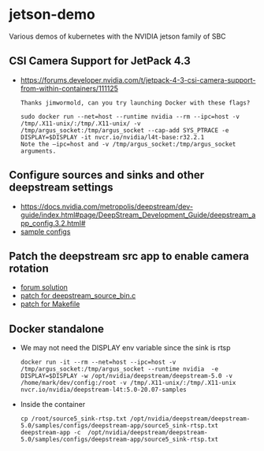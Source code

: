 # jetson-demo
Various demos of kubernetes with the NVIDIA jetson family of SBC

## CSI Camera Support for JetPack 4.3
* https://forums.developer.nvidia.com/t/jetpack-4-3-csi-camera-support-from-within-containers/111125
    ```
    Thanks jimwormold, can you try launching Docker with these flags?

    sudo docker run --net=host --runtime nvidia --rm --ipc=host -v /tmp/.X11-unix/:/tmp/.X11-unix/ -v /tmp/argus_socket:/tmp/argus_socket --cap-add SYS_PTRACE -e DISPLAY=$DISPLAY -it nvcr.io/nvidia/l4t-base:r32.2.1
    Note the –ipc=host and -v /tmp/argus_socket:/tmp/argus_socket arguments.	
    ```

## Configure sources and sinks and other deepstream settings
* https://docs.nvidia.com/metropolis/deepstream/dev-guide/index.html#page/DeepStream_Development_Guide/deepstream_app_config.3.2.html#
* [sample configs](./nano/config)

## Patch the deepstream src app to enable camera rotation
* [forum solution](https://forums.developer.nvidia.com/t/jetson-nano-csi-raspberry-pi-camera-v2-upside-down-video-when-run-an-example-with-deepstream-app/82077/6) 
* [patch for deepstream_source_bin.c](./nano/deepstream/patches/deepstream_source_bin.patch)
* [patch for Makefile](./nano/deepstream/patches/Makefile.patch)

## Docker standalone
* We may not need the DISPLAY env variable since the sink is rtsp
    ```
    docker run -it --rm --net=host --ipc=host -v /tmp/argus_socket:/tmp/argus_socket --runtime nvidia  -e DISPLAY=$DISPLAY -w /opt/nvidia/deepstream/deepstream-5.0 -v /home/mark/dev/config:/root -v /tmp/.X11-unix/:/tmp/.X11-unix nvcr.io/nvidia/deepstream-l4t:5.0-20.07-samples
    ```
* Inside the container
    ```
    cp /root/source5_sink-rtsp.txt /opt/nvidia/deepstream/deepstream-5.0/samples/configs/deepstream-app/source5_sink-rtsp.txt
    deepstream-app -c  /opt/nvidia/deepstream/deepstream-5.0/samples/configs/deepstream-app/source5_sink-rtsp.txt
    ``` 
